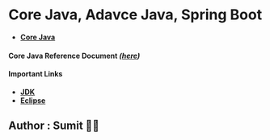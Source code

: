 # Core Java, Adavce Java, Spring Boot

* **[Core Java](https://github.com/snjava/FSD-06072022/tree/main/code/corejava)**
#### Core Java Reference Document _([here](https://github.com/snjava/FSD-06072022/blob/main/docs/CoreJava.docx))_


#### Important Links

* **[JDK](https://www.oracle.com/java/technologies/downloads/)**
* **[Eclipse](https://www.eclipse.org/downloads/packages/release/2021-09/r)**

## Author : Sumit :technologist: